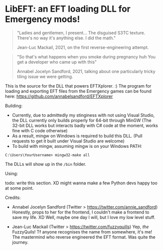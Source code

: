 # LibEFT: an EFT loading DLL for Emergency mods!

>"Ladies and gentlemen, I present...
>The disguised S3TC texture.
>There's no way it's anything else.
>I did the math."
>
> Jean-Luc Mackail, 2021, on the first reverse-engineering attempt.

> "So that's what happens when you smoke during pregnancy huh
> You get a developer who came up with this"
>
> Annabel Jocelyn Sandford, 2021, talking about one particularly tricky tiling issue we were getting.

This is the source for the DLL that powers EFTXplorer.  :)
The program for loading and exporting EFT files from the Emergency games can be found here:
https://github.com/annabelsandford/EFTXplorer

Building:
- Currently, due to admittedly my stinginess with not using Visual Studio, the DLL currently only builds properly for 64-bit through MinGW (The 32-bit DLL works but interacts badly with C# code at the moment, works fine with C code otherwise)
- As a result, mingw on Windows is required to build this DLL. (Pull requests to get it built under Visual Studio are welcome)
- To build with mingw, assuming mingw is on your Windows PATH:

`C:\Users\YourUsername> mingw32-make all`

The DLLs will show up in the `/bin` folder.

Using:

todo: write this section. XD
might wanna make a few Python devs happy too at some point.

Credits:
- Annabel Jocelyn Sandford (Twitter > https://twitter.com/annie_sandford)
  Honestly, props to her for the frontend, I couldn't make a frontend to save my life. XD
  Well, maybe one day I will, but I love my low level stuff.

- Jean-Luc Mackail (Twitter > https://twitter.com/fuzzyquills)
  Yep, *the* FuzzyQuils! Tf anyone recognises the name from somewhere, it's me!
  The mastermind who reverse engineered the EFT format. Was quite the journey.

